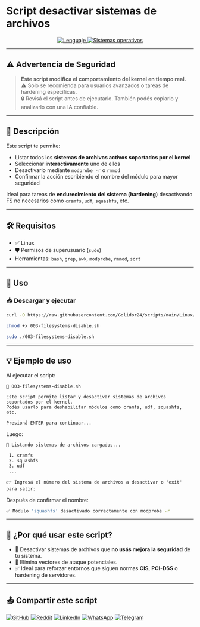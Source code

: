 # Script desactivar sistemas de archivos

<p align="center">
    <a href="https://www.man7.org/linux/man-pages/man1/bash.1.html">
        <img src="https://img.shields.io/badge/Lenguaje-Bash-4EAA25?style=flat&logo=gnubash&labelColor=363D44" alt="Lenguaje">
    </a>
    <a href="https://www.debian.org/">
        <img src="https://img.shields.io/badge/OS-Linux%20%7C%20Debian-blue?style=flat&logoColor=b0c0c0&labelColor=363D44" alt="Sistemas operativos">
    </a>
</p>

---

## ⚠️ Advertencia de Seguridad

> **Este script modifica el comportamiento del kernel en tiempo real.**  
> ⚠️ Solo se recomienda para usuarios avanzados o tareas de hardening específicas.  
> 🔒 Revisá el script antes de ejecutarlo. También podés copiarlo y analizarlo con una IA confiable.

---

## 🧾 Descripción

Este script te permite:

- Listar todos los **sistemas de archivos activos soportados por el kernel**
- Seleccionar **interactivamente** uno de ellos
- Desactivarlo mediante `modprobe -r` o `rmmod`
- Confirmar la acción escribiendo el nombre del módulo para mayor seguridad

Ideal para tareas de **endurecimiento del sistema (hardening)** desactivando FS no necesarios como `cramfs`, `udf`, `squashfs`, etc.

---

## 🛠️ Requisitos

- ✅ Linux
- 🛡️ Permisos de superusuario (`sudo`)
- Herramientas: `bash`, `grep`, `awk`, `modprobe`, `rmmod`, `sort`

---

## 🚀 Uso

### 📥 Descargar y ejecutar

```bash
curl -O https://raw.githubusercontent.com/Golidor24/scripts/main/Linux/003-filesystems-disable.sh

chmod +x 003-filesystems-disable.sh

sudo ./003-filesystems-disable.sh

```

---

## 💡 Ejemplo de uso

Al ejecutar el script:

```
🧾 003-filesystems-disable.sh

Este script permite listar y desactivar sistemas de archivos soportados por el kernel.
Podés usarlo para deshabilitar módulos como cramfs, udf, squashfs, etc.

Presioná ENTER para continuar...
```

Luego:

```
📂 Listando sistemas de archivos cargados...

 1. cramfs
 2. squashfs
 3. udf
 ...

👉 Ingresá el número del sistema de archivos a desactivar o 'exit' para salir:
```

Después de confirmar el nombre:

```bash
✅ Módulo 'squashfs' desactivado correctamente con modprobe -r
```

---

## 🧠 ¿Por qué usar este script?

- 🔐 Desactivar sistemas de archivos que **no usás mejora la seguridad** de tu sistema.
- 🧹 Elimina vectores de ataque potenciales.
- ✅ Ideal para reforzar entornos que siguen normas **CIS**, **PCI-DSS** o hardening de servidores.

---

## 📤 Compartir este script

[![GitHub](https://img.shields.io/badge/Compartir-181717?logo=github&logoColor=white)](https://github.com/Golidor24/scripts/blob/main/Linux/003-filesystems-disable.sh)
[![Reddit](https://img.shields.io/badge/Compartir-FF4500?logo=reddit&logoColor=white)](https://www.reddit.com/submit?url=https://github.com/Golidor24/scripts/blob/main/Linux/003-filesystems-disable.sh)
[![LinkedIn](https://img.shields.io/badge/LinkedIn-Compartir-0077B5?style=flat&logo=linkedin)](https://www.linkedin.com/sharing/share-offsite/?url=https://github.com/Golidor24/scripts/blob/main/Linux/003-filesystems-disable.sh)
[![WhatsApp](https://img.shields.io/badge/Compartir-25D366?logo=whatsapp&logoColor=white)](https://wa.me/?text=Revisá%20este%20script:%20https://github.com/Golidor24/scripts/blob/main/Linux/003-filesystems-disable.sh)
[![Telegram](https://img.shields.io/badge/Compartir-0088CC?logo=telegram&logoColor=white)](https://t.me/share/url?url=https://github.com/Golidor24/scripts/blob/main/Linux/003-filesystems-disable.sh)